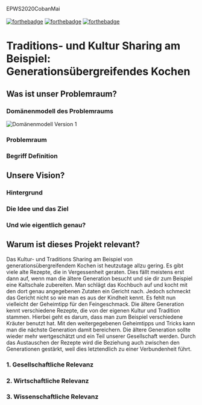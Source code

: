 EPWS2020CobanMai </br></br>
[![forthebadge](https://forthebadge.com/images/badges/makes-people-smile.svg)](https://forthebadge.com) [![forthebadge](https://forthebadge.com/images/badges/built-with-love.svg)](https://forthebadge.com) [![forthebadge](https://forthebadge.com/images/badges/for-you.svg)](https://forthebadge.com) </br>
# Traditions- und Kultur Sharing am Beispiel: </br>  Generationsübergreifendes Kochen

## Was ist unser Problemraum?
### Domänenmodell des Problemraums
![Domänenmodell Version 1](Artefakte/Domänenmodell_v2.png)
### Problemraum
### Begriff Definition
## Unsere Vision?
### Hintergrund
### Die Idee und das Ziel
### Und wie eigentlich genau?
## Warum ist dieses Projekt relevant?

Das Kultur- und Traditions Sharing am Beispiel von generationsübergreifendem Kochen ist heutzutage allzu gering.
Es gibt viele alte Rezepte, die in Vergessenheit geraten. Dies fällt meistens erst dann auf, wenn man die ältere Generation besucht und sie dir zum Beispiel eine Kaltschale zubereiten. 
Man schlägt das Kochbuch auf und kocht mit den dort genau angegebenen Zutaten ein Gericht nach. Jedoch schmeckt das Gericht nicht so wie man es aus der Kindheit kennt. Es fehlt nun vielleicht der Geheimtipp für den Feingeschmack. Die ältere Generation kennt verschiedene Rezepte, die von der eigenen Kultur und Tradition stammen. Hierbei geht es darum, dass man zum Beispiel verschiedene Kräuter benutzt hat.
Mit den weitergegebenen Geheimtipps und Tricks kann man die nächste Generation damit bereichern.
Die ältere Generation sollte wieder mehr wertgeschätzt und ein Teil unserer Gesellschaft werden. Durch das Austauschen der Rezepte wird die Beziehung auch zwischen den Generationen gestärkt, weil dies letztendlich zu einer Verbundenheit führt. 


### 1. Gesellschaftliche Relevanz

### 2. Wirtschaftliche Relevanz

### 3. Wissenschaftliche Relevanz
